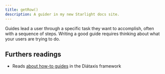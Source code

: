 ```yaml
---
title: getRow()
description: A guider in my new Starlight docs site.
---
```


Guides lead a user through a specific task they want to accomplish, often with a sequence of steps.
Writing a good guide requires thinking about what your users are trying to do.

## Furthers readings

- Reads [about how-to guides](https://diataxis.fr/how-to-guides/) in the Diátaxis framework

